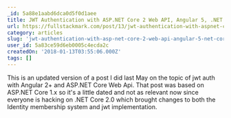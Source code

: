 ```yaml
---
_id: 5a88e1aabd6dca0d5f0d1aee
title: JWT Authentication with ASP.NET Core 2 Web API, Angular 5, .NET Core Identity and Facebook Login
url: https://fullstackmark.com/post/13/jwt-authentication-with-aspnet-core-2-web-api-angular-5-net-core-identity-and-facebook-login
category: articles
slug: 'jwt-authentication-with-asp-net-core-2-web-api-angular-5-net-core-identity-and-facebook-login'
user_id: 5a83ce59d6eb0005c4ecda2c
createdOn: '2018-01-13T03:55:06.000Z'
tags: []
---
```


This is an updated version of a post I did last May on the topic of jwt auth with Angular 2+ and ASP.NET Core Web Api. That post was based on ASP.NET Core 1.x so it's a little dated and not as relevant now since everyone is hacking on .NET Core 2.0 which brought changes to both the Identity membership system and jwt implementation.
